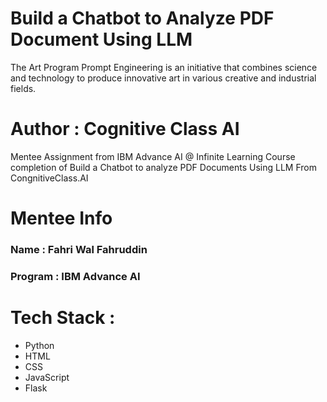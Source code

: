 # Build a Chatbot to Analyze PDF Document Using LLM
The Art Program Prompt Engineering is an initiative that combines science and technology to produce innovative art in various creative and industrial fields.

# Author : Cognitive Class AI
 Mentee Assignment from IBM Advance AI @ Infinite Learning Course completion of Build a Chatbot to analyze PDF Documents Using LLM From CongnitiveClass.AI

# Mentee Info

### Name : Fahri Wal Fahruddin
### Program : IBM Advance AI

# Tech Stack :
 - Python
 - HTML
 - CSS
 - JavaScript
 - Flask
